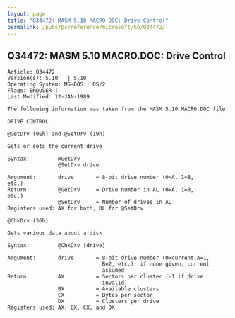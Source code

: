 ```yaml
---
layout: page
title: "Q34472: MASM 5.10 MACRO.DOC: Drive Control"
permalink: /pubs/pc/reference/microsoft/kb/Q34472/
---
```


## Q34472: MASM 5.10 MACRO.DOC: Drive Control

	Article: Q34472
	Version(s): 5.10   | 5.10
	Operating System: MS-DOS | OS/2
	Flags: ENDUSER |
	Last Modified: 12-JAN-1989
	
	The following information was taken from the MASM 5.10 MACRO.DOC file.
	
	DRIVE CONTROL
	
	@GetDrv (0Eh) and @SetDrv (19h)
	
	Gets or sets the current drive
	
	Syntax:         @GetDrv
	                @SetDrv drive
	
	Argument:       drive       = 8-bit drive number (0=A, 1=B,
	etc.)
	Return:         @GetDrv     = Drive number in AL (0=A, 1=B,
	etc.)
	                @SetDrv     = Number of drives in AL
	Registers used: AX for both; DL for @SetDrv
	
	@ChkDrv (36h)
	
	Gets various data about a disk
	
	Syntax:         @ChkDrv [drive]
	
	Argument:       drive       = 8-bit drive number (0=current,A=1,
	                              B=2, etc.); if none given, current
	                              assumed
	Return:         AX          = Sectors per cluster (-1 if drive
	                              invalid)
	                BX          = Available clusters
	                CX          = Bytes per sector
	                DX          = Clusters per drive
	Registers used: AX, BX, CX, and DX
